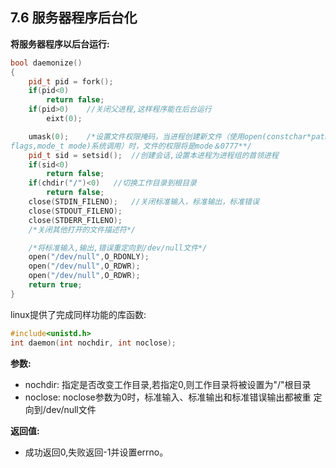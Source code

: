 ## 7.6 服务器程序后台化

**将服务器程序以后台运行:**
``````C++
bool daemonize()
{
    pid_t pid = fork();
    if(pid<0)
        return false;
    if(pid>0)    //关闭父进程,这样程序能在后台运行
        eixt(0);

    umask(0);    /*设置文件权限掩码，当进程创建新文件（使用open(constchar*pathname,int
flags,mode_t mode)系统调用）时，文件的权限将是mode＆0777**/
    pid_t sid = setsid();  //创建会话,设置本进程为进程组的首领进程
    if(sid<0)
        return false;
    if(chdir("/")<0)   //切换工作目录到根目录
        return false;
    close(STDIN_FILENO);   //关闭标准输入，标准输出，标准错误
    close(STDOUT_FILENO);
    close(STDERR_FILENO);
    /*关闭其他打开的文件描述符*/

    /*将标准输入,输出,错误重定向到/dev/null文件*/
    open("/dev/null",O_RDONLY);
    open("/dev/null",O_RDWR);
    open("/dev/null",O_RDWR);
    return true;
}
``````

linux提供了完成同样功能的库函数:
``````C++
#include<unistd.h>
int daemon(int nochdir, int noclose);
``````
**参数:**
* nochdir:  指定是否改变工作目录,若指定0,则工作目录将被设置为"/"根目录
* noclose:  noclose参数为0时，标准输入、标准输出和标准错误输出都被重
定向到/dev/null文件

**返回值:**
* 成功返回0,失败返回-1并设置errno。
